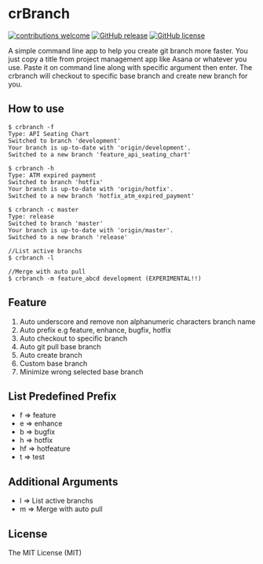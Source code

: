 # crBranch
[![contributions welcome](https://img.shields.io/badge/contributions-welcome-brightgreen.svg?style=flat)](https://github.com/ipanardian/crbranch/issues)
[![GitHub release](https://img.shields.io/github/release/ipanardian/crbranch.svg)]()
[![GitHub license](https://img.shields.io/badge/license-MIT-red.svg)](https://raw.githubusercontent.com/ipanardian/crbranch/master/LICENSE)


A simple command line app to help you create git branch more faster. You just copy a title from project management app like Asana or whatever you use. Paste it on command line along with specific argument then enter. The crbranch will checkout to specific base branch and create new branch for you. 

## How to use
```
$ crbranch -f 
Type: API Seating Chart
Switched to branch 'development'
Your branch is up-to-date with 'origin/development'.
Switched to a new branch 'feature_api_seating_chart'

$ crbranch -h
Type: ATM expired payment
Switched to branch 'hotfix'
Your branch is up-to-date with 'origin/hotfix'.
Switched to a new branch 'hotfix_atm_expired_payment'

$ crbranch -c master 
Type: release
Switched to branch 'master'
Your branch is up-to-date with 'origin/master'.
Switched to a new branch 'release'

//List active branchs
$ crbranch -l 

//Merge with auto pull 
$ crbranch -m feature_abcd development (EXPERIMENTAL!!)
```

## Feature
1. Auto underscore and remove non alphanumeric characters branch name
2. Auto prefix e.g feature, enhance, bugfix, hotfix
3. Auto checkout to specific branch
4. Auto git pull base branch
5. Auto create branch
6. Custom base branch
7. Minimize wrong selected base branch

## List Predefined Prefix
- f => feature
- e => enhance
- b => bugfix
- h => hotfix
- hf => hotfeature
- t => test

## Additional Arguments
- l => List active branchs
- m => Merge with auto pull

## License
The MIT License (MIT)
